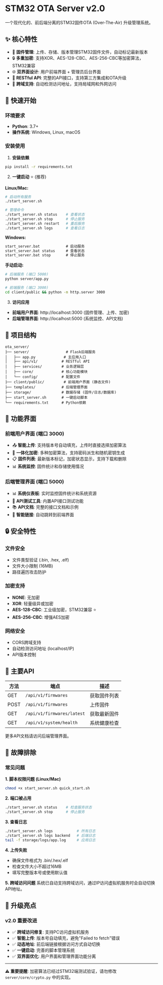 # STM32 OTA Server v2.0

一个现代化的、前后端分离的STM32固件OTA (Over-The-Air) 升级管理系统。

## ✨ 核心特性

- 🚀 **固件管理**: 上传、存储、版本管理STM32固件文件，自动标记最新版本
- 🔒 **多重加密**: 支持XOR、AES-128-CBC、AES-256-CBC等加密算法，STM32兼容
- 🌐 **双界面设计**: 用户前端界面 + 管理员后台界面
- 📡 **RESTful API**: 完整的API接口，支持第三方集成和OTA升级
- 🎯 **跨域支持**: 自动检测访问地址，支持局域网和外网访问

## 🚀 快速开始

### 环境要求
- **Python**: 3.7+
- **操作系统**: Windows, Linux, macOS

### 安装使用

1. **安装依赖**
```bash
pip install -r requirements.txt
```

2. **一键启动** ⭐ (推荐)

**Linux/Mac:**
```bash
# 启动所有服务
./start_server.sh

# 管理命令
./start_server.sh status    # 查看状态
./start_server.sh stop      # 停止服务
./start_server.sh restart   # 重启服务
./start_server.sh logs      # 查看日志
```

**Windows:**
```cmd
start_server.bat            # 启动服务
start_server.bat status     # 查看状态
start_server.bat stop       # 停止服务
```

**手动启动:**
```bash
# 后端服务 (端口 5000)
python server/app.py

# 前端服务 (端口 3000)
cd client/public && python -m http.server 3000
```

3. **访问应用**
- **前端用户界面**: http://localhost:3000 (固件管理、上传、加密)
- **后端管理界面**: http://localhost:5000 (系统监控、API文档)

## 📁 项目结构

```
ota_server/
├── server/                 # Flask后端服务
│   ├── app.py             # 主应用入口
│   ├── api/v1/           # RESTful API
│   ├── services/         # 业务逻辑层
│   ├── core/             # 核心功能模块
│   └── config/           # 配置文件
├── client/public/         # 前端用户界面 (静态文件)
├── templates/            # 后端管理界面
├── storage/              # 数据存储 (固件/日志/数据库)
├── start_server.sh       # 一键启动脚本
└── requirements.txt      # Python依赖
```

## 🎯 功能界面

### 前端用户界面 (端口 3000)
- 📤 **智能上传**: 支持版本号自动填充，上传时直接选择加密算法
- 🔐 **一体化加密**: 多种加密算法，支持密码派生和随机密钥生成
- 📋 **固件列表**: 最新版本标记，加密状态显示，支持下载和删除
- 📊 **系统监控**: 固件统计和存储使用情况

### 后端管理界面 (端口 5000)
- 📊 **系统仪表板**: 实时监控固件统计和系统资源
- 🔧 **API测试工具**: 内置API接口测试功能
- 📚 **API文档**: 完整的接口文档和示例
- 🔗 **智能链接**: 自动跳转到前端界面

## 🔒 安全特性

### 文件安全
- 文件类型验证 (.bin, .hex, .elf)
- 文件大小限制 (16MB)
- 路径遍历攻击防护

### 加密支持
- **NONE**: 无加密
- **XOR**: 轻量级异或加密
- **AES-128-CBC**: 工业级加密，STM32兼容 ⭐
- **AES-256-CBC**: 增强AES加密

### 网络安全
- CORS跨域支持
- 自动检测访问地址 (localhost/IP)
- API版本控制

## 📡 主要API

| 方法 | 端点 | 描述 |
|------|------|------|
| GET | `/api/v1/firmwares` | 获取固件列表 |
| POST | `/api/v1/firmwares` | 上传固件 |
| GET | `/api/v1/firmwares/latest` | 获取最新固件 |
| GET | `/api/v1/system/health` | 系统健康检查 |

更多API文档请访问后端管理界面。

## 🐛 故障排除

### 常见问题

**1. 脚本权限问题 (Linux/Mac)**
```bash
chmod +x start_server.sh quick_start.sh
```

**2. 端口被占用**
```bash
./start_server.sh status    # 检查服务状态
./start_server.sh stop      # 停止服务
```

**3. 查看日志**
```bash
./start_server.sh logs           # 所有日志
./start_server.sh logs backend   # 后端日志
tail -f storage/logs/app.log     # 应用日志
```

**4. 上传失败**
- 确保文件格式为 .bin/.hex/.elf
- 检查文件大小不超过16MB
- 填写完整版本号或使用默认值

**5. 跨域访问问题**
系统已自动支持跨域访问，通过IP访问虚拟机服务时会自动切换API地址。

## 🚗 升级亮点

### v2.0 重要改进
- ✅ **跨域访问修复**: 支持PC访问虚拟机服务
- ✅ **智能上传**: 版本号自动填充，避免"Failed to fetch"错误
- ✅ **动态地址**: 前后端链接根据访问方式自动切换
- ✅ **一键启动**: 完善的脚本管理系统
- ✅ **双界面优化**: 用户界面和管理界面功能分离

---

**⚠️ 重要提醒**: 加密算法已经过STM32端测试验证，请勿修改 `server/core/crypto.py` 中的实现。